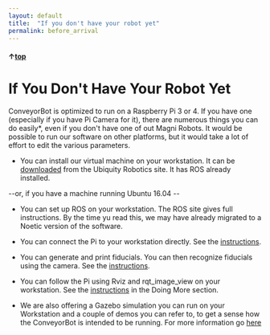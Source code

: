 ```yaml
---
layout: default
title:  "If you don't have your robot yet"
permalink: before_arrival
---
```


#### &uarr;[top](https://ubiquityrobotics.github.io/ConveyorBot_learn/)

# If You Don't Have Your Robot Yet

ConveyorBot is optimized to run on a Raspberry Pi 3 or 4.
If you have one (especially if you have Pi Camera for it), there are numerous things you can do easily*, even if you don't have one of out Magni Robots.  It would be possible to run our software on other platforms, but it would take a lot of effort to edit the various parameters.

* You can install our virtual machine on your workstation. It can be [downloaded](https://downloads.ubiquityrobotics.com/) from the Ubiquity Robotics site. It has ROS already installed.

--or, if you have a machine running Ubuntu 16.04 --
* You can set up ROS on your workstation.
The ROS site gives full instructions. By the time yu read this, we may have already migrated to a Noetic version of the software.

* You can connect the Pi to your workstation directly.
See the [instructions](https://ubiquityrobotics.github.io/learn/connecting).

* You can generate and print fiducials. You can then recognize fiducials using the camera.
See the [instructions](how_to_generate_markers.md).

* You can follow the Pi using Rviz and rqt_image_view on your workstation.
See the [instructions](rviz) in the Doing More section.

* We are also offering a Gazebo simulation you can run on your Workstation and a couple of demos you can refer to, to get a sense how the ConveyorBot is intended to be running. For more information go [here](gazebo)
